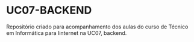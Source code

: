 # UC07-BACKEND
Repositório criado para acompanhamento dos aulas do curso de Técnico em Informática para Iinternet na UC07, backend.
